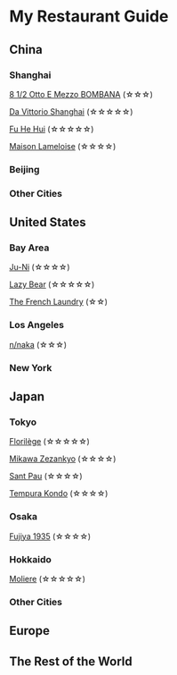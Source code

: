 # My Restaurant Guide
## China
### Shanghai
[8 1/2 Otto E Mezzo BOMBANA](/food/85.md) (☆☆☆)

[Da Vittorio Shanghai](/food/dv.md) (☆☆☆☆☆)

[Fu He Hui](/food/fuhehui.md) (☆☆☆☆☆)

[Maison Lameloise](/food/lame.md) (☆☆☆☆)

### Beijing

### Other Cities

## United States
### Bay Area
[Ju-Ni](/food/juni.md) (☆☆☆☆)

[Lazy Bear](/food/bear.md) (☆☆☆☆☆)

[The French Laundry](/food/tfl.md) (☆☆)

### Los Angeles
[n/naka](/food/naka.md) (☆☆☆)

### New York

## Japan
### Tokyo
[Florilège](/food/florilege.md) (☆☆☆☆☆)

[Mikawa Zezankyo](/food/mikawa.md) (☆☆☆☆)

[Sant Pau](/food/santpau.md) (☆☆☆☆)

[Tempura Kondo](/food/kondo.md) (☆☆☆☆)

### Osaka
[Fujiya 1935](/food/fujiya.md) (☆☆☆☆)

### Hokkaido
[Moliere](/food/moliere.md) (☆☆☆☆☆)

### Other Cities

## Europe

## The Rest of the World

